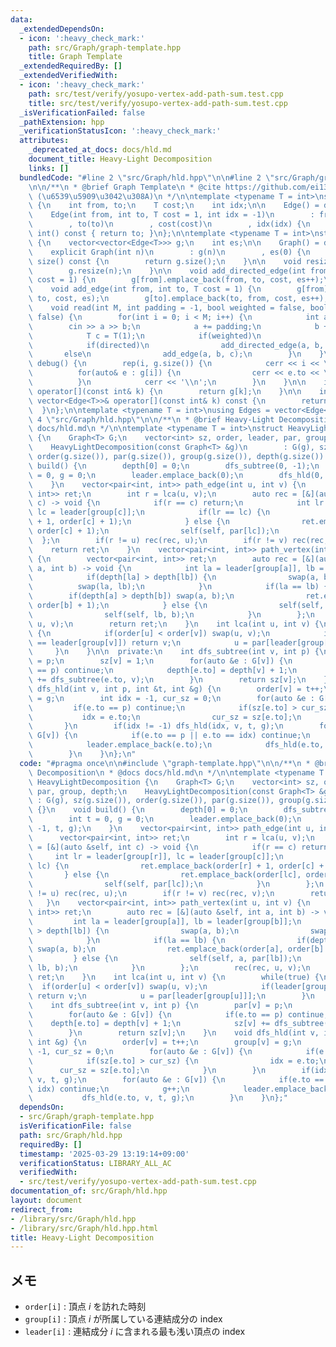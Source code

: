 ```yaml
---
data:
  _extendedDependsOn:
  - icon: ':heavy_check_mark:'
    path: src/Graph/graph-template.hpp
    title: Graph Template
  _extendedRequiredBy: []
  _extendedVerifiedWith:
  - icon: ':heavy_check_mark:'
    path: src/test/verify/yosupo-vertex-add-path-sum.test.cpp
    title: src/test/verify/yosupo-vertex-add-path-sum.test.cpp
  _isVerificationFailed: false
  _pathExtension: hpp
  _verificationStatusIcon: ':heavy_check_mark:'
  attributes:
    _deprecated_at_docs: docs/hld.md
    document_title: Heavy-Light Decomposition
    links: []
  bundledCode: "#line 2 \"src/Graph/hld.hpp\"\n\n#line 2 \"src/Graph/graph-template.hpp\"\
    \n\n/**\n * @brief Graph Template\n * @cite https://github.com/ei1333/library/blob/master/graph/graph-template.hpp\
    \ (\u6539\u5909\u3042\u308A)\n */\n\ntemplate <typename T = int>\nstruct Edge\
    \ {\n    int from, to;\n    T cost;\n    int idx;\n\n    Edge() = default;\n\n\
    \    Edge(int from, int to, T cost = 1, int idx = -1)\n        : from(from)\n\
    \        , to(to)\n        , cost(cost)\n        , idx(idx) {\n    }\n\n    operator\
    \ int() const { return to; }\n};\n\ntemplate <typename T = int>\nstruct Graph\
    \ {\n    vector<vector<Edge<T>>> g;\n    int es;\n\n    Graph() = default;\n\n\
    \    explicit Graph(int n)\n        : g(n)\n        , es(0) {\n    }\n\n    size_t\
    \ size() const {\n        return g.size();\n    }\n\n    void resize(int n) {\n\
    \        g.resize(n);\n    }\n\n    void add_directed_edge(int from, int to, T\
    \ cost = 1) {\n        g[from].emplace_back(from, to, cost, es++);\n    }\n\n\
    \    void add_edge(int from, int to, T cost = 1) {\n        g[from].emplace_back(from,\
    \ to, cost, es);\n        g[to].emplace_back(to, from, cost, es++);\n    }\n\n\
    \    void read(int M, int padding = -1, bool weighted = false, bool directed =\
    \ false) {\n        for(int i = 0; i < M; i++) {\n            int a, b;\n    \
    \        cin >> a >> b;\n            a += padding;\n            b += padding;\n\
    \            T c = T(1);\n            if(weighted)\n                cin >> c;\n\
    \            if(directed)\n                add_directed_edge(a, b, c);\n     \
    \       else\n                add_edge(a, b, c);\n        }\n    }\n\n    void\
    \ debug() {\n        rep(i, g.size()) {\n            cerr << i << \": \";\n  \
    \          for(auto& e : g[i]) {\n                cerr << e.to << \", \";\n  \
    \          }\n            cerr << '\\n';\n        }\n    }\n\n    inline vector<Edge<T>>&\
    \ operator[](const int& k) {\n        return g[k];\n    }\n\n    inline const\
    \ vector<Edge<T>>& operator[](const int& k) const {\n        return g[k];\n  \
    \  }\n};\n\ntemplate <typename T = int>\nusing Edges = vector<Edge<T>>;\n#line\
    \ 4 \"src/Graph/hld.hpp\"\n\n/**\n * @brief Heavy-Light Decomposition\n * @docs\
    \ docs/hld.md\n */\n\ntemplate <typename T = int>\nstruct HeavyLightDecomposition\
    \ {\n    Graph<T> G;\n    vector<int> sz, order, leader, par, group, depth;\n\
    \    HeavyLightDecomposition(const Graph<T> &g)\n        : G(g), sz(g.size()),\
    \ order(g.size()), par(g.size()), group(g.size()), depth(g.size()) {}\n    void\
    \ build() {\n        depth[0] = 0;\n        dfs_subtree(0, -1);\n        int t\
    \ = 0, g = 0;\n        leader.emplace_back(0);\n        dfs_hld(0, -1, t, g);\n\
    \    }\n    vector<pair<int, int>> path_edge(int u, int v) {\n        vector<pair<int,\
    \ int>> ret;\n        int r = lca(u, v);\n        auto rec = [&](auto &self, int\
    \ c) -> void {\n            if(r == c) return;\n            int lr = leader[group[r]],\
    \ lc = leader[group[c]];\n            if(lr == lc) {\n                ret.emplace_back(order[r]\
    \ + 1, order[c] + 1);\n            } else {\n                ret.emplace_back(order[lc],\
    \ order[c] + 1);\n                self(self, par[lc]);\n            }\n      \
    \  };\n        if(r != u) rec(rec, u);\n        if(r != v) rec(rec, v);\n    \
    \    return ret;\n    }\n    vector<pair<int, int>> path_vertex(int u, int v)\
    \ {\n        vector<pair<int, int>> ret;\n        auto rec = [&](auto &self, int\
    \ a, int b) -> void {\n            int la = leader[group[a]], lb = leader[group[b]];\n\
    \            if(depth[la] > depth[lb]) {\n                swap(a, b);\n      \
    \          swap(la, lb);\n            }\n            if(la == lb) {\n        \
    \        if(depth[a] > depth[b]) swap(a, b);\n                ret.emplace_back(order[a],\
    \ order[b] + 1);\n            } else {\n                self(self, a, par[lb]);\n\
    \                self(self, lb, b);\n            }\n        };\n        rec(rec,\
    \ u, v);\n        return ret;\n    }\n    int lca(int u, int v) {\n        while(true)\
    \ {\n            if(order[u] < order[v]) swap(u, v);\n            if(leader[group[u]]\
    \ == leader[group[v]]) return v;\n            u = par[leader[group[u]]];\n   \
    \     }\n    }\n\n  private:\n    int dfs_subtree(int v, int p) {\n        par[v]\
    \ = p;\n        sz[v] = 1;\n        for(auto &e : G[v]) {\n            if(e.to\
    \ == p) continue;\n            depth[e.to] = depth[v] + 1;\n            sz[v]\
    \ += dfs_subtree(e.to, v);\n        }\n        return sz[v];\n    }\n    void\
    \ dfs_hld(int v, int p, int &t, int &g) {\n        order[v] = t++;\n        group[v]\
    \ = g;\n        int idx = -1, cur_sz = 0;\n        for(auto &e : G[v]) {\n   \
    \         if(e.to == p) continue;\n            if(sz[e.to] > cur_sz) {\n     \
    \           idx = e.to;\n                cur_sz = sz[e.to];\n            }\n \
    \       }\n        if(idx != -1) dfs_hld(idx, v, t, g);\n        for(auto &e :\
    \ G[v]) {\n            if(e.to == p || e.to == idx) continue;\n            g++;\n\
    \            leader.emplace_back(e.to);\n            dfs_hld(e.to, v, t, g);\n\
    \        }\n    }\n};\n"
  code: "#pragma once\n\n#include \"graph-template.hpp\"\n\n/**\n * @brief Heavy-Light\
    \ Decomposition\n * @docs docs/hld.md\n */\n\ntemplate <typename T = int>\nstruct\
    \ HeavyLightDecomposition {\n    Graph<T> G;\n    vector<int> sz, order, leader,\
    \ par, group, depth;\n    HeavyLightDecomposition(const Graph<T> &g)\n       \
    \ : G(g), sz(g.size()), order(g.size()), par(g.size()), group(g.size()), depth(g.size())\
    \ {}\n    void build() {\n        depth[0] = 0;\n        dfs_subtree(0, -1);\n\
    \        int t = 0, g = 0;\n        leader.emplace_back(0);\n        dfs_hld(0,\
    \ -1, t, g);\n    }\n    vector<pair<int, int>> path_edge(int u, int v) {\n  \
    \      vector<pair<int, int>> ret;\n        int r = lca(u, v);\n        auto rec\
    \ = [&](auto &self, int c) -> void {\n            if(r == c) return;\n       \
    \     int lr = leader[group[r]], lc = leader[group[c]];\n            if(lr ==\
    \ lc) {\n                ret.emplace_back(order[r] + 1, order[c] + 1);\n     \
    \       } else {\n                ret.emplace_back(order[lc], order[c] + 1);\n\
    \                self(self, par[lc]);\n            }\n        };\n        if(r\
    \ != u) rec(rec, u);\n        if(r != v) rec(rec, v);\n        return ret;\n \
    \   }\n    vector<pair<int, int>> path_vertex(int u, int v) {\n        vector<pair<int,\
    \ int>> ret;\n        auto rec = [&](auto &self, int a, int b) -> void {\n   \
    \         int la = leader[group[a]], lb = leader[group[b]];\n            if(depth[la]\
    \ > depth[lb]) {\n                swap(a, b);\n                swap(la, lb);\n\
    \            }\n            if(la == lb) {\n                if(depth[a] > depth[b])\
    \ swap(a, b);\n                ret.emplace_back(order[a], order[b] + 1);\n   \
    \         } else {\n                self(self, a, par[lb]);\n                self(self,\
    \ lb, b);\n            }\n        };\n        rec(rec, u, v);\n        return\
    \ ret;\n    }\n    int lca(int u, int v) {\n        while(true) {\n          \
    \  if(order[u] < order[v]) swap(u, v);\n            if(leader[group[u]] == leader[group[v]])\
    \ return v;\n            u = par[leader[group[u]]];\n        }\n    }\n\n  private:\n\
    \    int dfs_subtree(int v, int p) {\n        par[v] = p;\n        sz[v] = 1;\n\
    \        for(auto &e : G[v]) {\n            if(e.to == p) continue;\n        \
    \    depth[e.to] = depth[v] + 1;\n            sz[v] += dfs_subtree(e.to, v);\n\
    \        }\n        return sz[v];\n    }\n    void dfs_hld(int v, int p, int &t,\
    \ int &g) {\n        order[v] = t++;\n        group[v] = g;\n        int idx =\
    \ -1, cur_sz = 0;\n        for(auto &e : G[v]) {\n            if(e.to == p) continue;\n\
    \            if(sz[e.to] > cur_sz) {\n                idx = e.to;\n          \
    \      cur_sz = sz[e.to];\n            }\n        }\n        if(idx != -1) dfs_hld(idx,\
    \ v, t, g);\n        for(auto &e : G[v]) {\n            if(e.to == p || e.to ==\
    \ idx) continue;\n            g++;\n            leader.emplace_back(e.to);\n \
    \           dfs_hld(e.to, v, t, g);\n        }\n    }\n};"
  dependsOn:
  - src/Graph/graph-template.hpp
  isVerificationFile: false
  path: src/Graph/hld.hpp
  requiredBy: []
  timestamp: '2025-03-29 13:19:14+09:00'
  verificationStatus: LIBRARY_ALL_AC
  verifiedWith:
  - src/test/verify/yosupo-vertex-add-path-sum.test.cpp
documentation_of: src/Graph/hld.hpp
layout: document
redirect_from:
- /library/src/Graph/hld.hpp
- /library/src/Graph/hld.hpp.html
title: Heavy-Light Decomposition
---
```

## メモ

- `order[i]` : 頂点 $i$ を訪れた時刻
- `group[i]` : 頂点 $i$ が所属している連結成分の index
- `leader[i]` : 連結成分 $i$ に含まれる最も浅い頂点の index